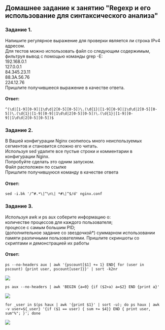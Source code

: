 ## Домашнее задание к занятию "Regexp и его использование для синтаксического анализа"  

### Задание 1.  
Напишите регулярное выражение для проверки является ли строка IPv4 адресом.  
Для тестов можно использовать файл со следующим содержимым, фильтруя вывод с помощью команды grep -E:  
192.168.0.1  
127.0.0.1  
84.345.23.11  
88.3A.56.76  
224.12.76  
Пришлите получившееся выражение в качестве ответа.  

#### Ответ:   
``` ^(\d|[1-9][0-9]|1\d\d|2[0-5][0-5])\.(\d{1}|[1-9][0-9]|1\d\d|2[0-5][0-5])\.(\d{1}|[1-9][0-9]|1\d\d|2[0-5][0-5])\.(\d{1}|[1-9][0-9]|1\d\d|2[0-5][0-5])$ ``` 


### Задание 2.    
В Вашей конфигурации Nginx скопилось много неиспользуемых сегментов и становится сложно его читать.  
Используя sed удалите все пустые строки и комментарии в конфигурации Nginx.  
Попробуйте сделать это одним запуском.  
Файл расположен по ссылке  
Пришлите получившуюся команду в качестве ответа  

#### Ответ:   
``` sed -i.bk '/^#.*\|^\n\| *#\|^$/d' nginx.conf ```

### Задание 3.  
Используя awk и ps aux соберите информацию о:  
количестве процессов для каждого пользователя;  
процессе с самым большим PID;  
(дополнительное задание со звездочкой*)
суммарном использовании памяти различными пользователями. 
Пришлите скриншоты со скриптами и демонстрацией их работы  

#### Ответ:   

``` ps --no-headers aux | awk '{pscount[$1] += 1} END{ for (user in pscount) {print user, pscount[user]}}' | sort -k2nr  ```
  
![](https://github.com/networksuperman/netology_dev_ops/blob/main/SLINA-19/IT%20System%20and%20OS%20Linux/img/5_3-1.jpg)

``` ps aux --no-headers | awk 'BEGIN {a=0} {if ($2>a) a=$2} END {print a}'  ``` 
  
![](https://github.com/networksuperman/netology_dev_ops/blob/main/SLINA-19/IT%20System%20and%20OS%20Linux/img/5_3-2.jpg)

``` for _user in $(ps haux | awk '{print $1}' | sort -u); do ps haux | awk -v user=${_user} '{if ($1 == user) { sum += $4}} END { print user, sum"%"; }'; done ```  
  
![](https://github.com/networksuperman/netology_dev_ops/blob/main/SLINA-19/IT%20System%20and%20OS%20Linux/img/5_3-3.jpg)




